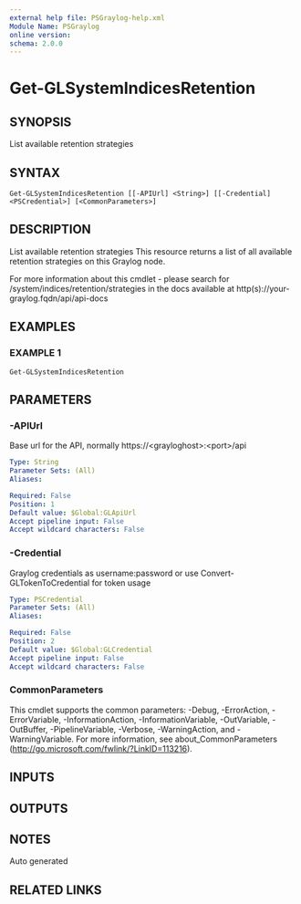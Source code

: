```yaml
---
external help file: PSGraylog-help.xml
Module Name: PSGraylog
online version:
schema: 2.0.0
---
```


# Get-GLSystemIndicesRetention

## SYNOPSIS
List available retention strategies

## SYNTAX

```
Get-GLSystemIndicesRetention [[-APIUrl] <String>] [[-Credential] <PSCredential>] [<CommonParameters>]
```

## DESCRIPTION
List available retention strategies
This resource returns a list of all available retention strategies on this Graylog node.

For more information about this cmdlet - please search for /system/indices/retention/strategies in the docs available at http(s)://your-graylog.fqdn/api/api-docs

## EXAMPLES

### EXAMPLE 1
```
Get-GLSystemIndicesRetention
```

## PARAMETERS

### -APIUrl
Base url for the API, normally https://\<grayloghost\>:\<port\>/api

```yaml
Type: String
Parameter Sets: (All)
Aliases:

Required: False
Position: 1
Default value: $Global:GLApiUrl
Accept pipeline input: False
Accept wildcard characters: False
```

### -Credential
Graylog credentials as username:password or use Convert-GLTokenToCredential for token usage

```yaml
Type: PSCredential
Parameter Sets: (All)
Aliases:

Required: False
Position: 2
Default value: $Global:GLCredential
Accept pipeline input: False
Accept wildcard characters: False
```

### CommonParameters
This cmdlet supports the common parameters: -Debug, -ErrorAction, -ErrorVariable, -InformationAction, -InformationVariable, -OutVariable, -OutBuffer, -PipelineVariable, -Verbose, -WarningAction, and -WarningVariable. For more information, see about_CommonParameters (http://go.microsoft.com/fwlink/?LinkID=113216).

## INPUTS

## OUTPUTS

## NOTES
Auto generated

## RELATED LINKS
